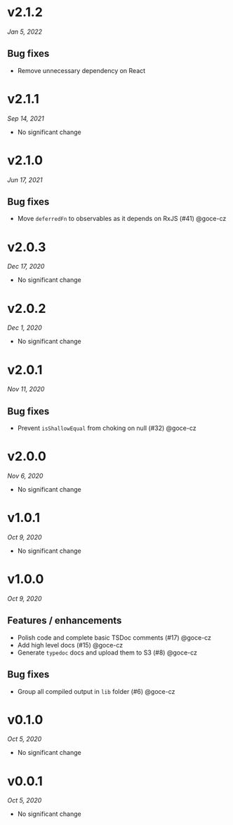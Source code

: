 # v2.1.2
_Jan 5, 2022_

## Bug fixes

- Remove unnecessary dependency on React


# v2.1.1
_Sep 14, 2021_

* No significant change

# v2.1.0
_Jun 17, 2021_

## Bug fixes

- Move `deferredFn` to observables as it depends on RxJS (#41) @goce-cz


# v2.0.3
_Dec 17, 2020_

* No significant change

# v2.0.2
_Dec 1, 2020_

* No significant change

# v2.0.1
_Nov 11, 2020_

## Bug fixes

- Prevent `isShallowEqual` from choking on null (#32) @goce-cz


# v2.0.0
_Nov 6, 2020_

* No significant change

# v1.0.1
_Oct 9, 2020_

* No significant change

# v1.0.0
_Oct 9, 2020_

## Features / enhancements

- Polish code and complete basic TSDoc comments (#17) @goce-cz 
- Add high level docs (#15) @goce-cz 
- Generate `typedoc` docs and upload them to S3 (#8) @goce-cz 

## Bug fixes

- Group all compiled output in `lib` folder (#6) @goce-cz


# v0.1.0
_Oct 5, 2020_

* No significant change

# v0.0.1
_Oct 5, 2020_

* No significant change

